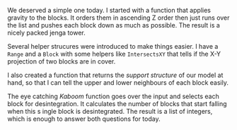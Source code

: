 We deserved a simple one today. I started with a function that applies gravity to 
the blocks. It orders them in ascending Z order then just runs over the list and
pushes each block down as much as possible. The result is a nicely packed jenga tower.

Several helper strucures were introduced to make things easier. I have a `Range` and 
a `Block` with some helpers like `IntersectsXY` that tells if the X-Y projection of 
two blocks are in cover.

I also created a function that returns the _support structure_ of our model at hand, 
so that I can tell the upper and lower neighbours of each block easily.

The eye catching _Kaboom_ function goes over the input and selects each block for 
desintegration. It calculates the number of blocks that start falling when this s
ingle block is desintegrated. The result is a list of integers, which is enough to 
answer both questions for today.